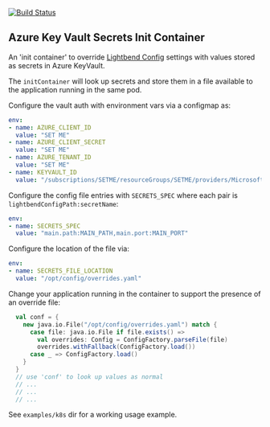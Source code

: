 [![Build Status](https://travis-ci.org/navicore/KeyVaultConfig.svg?branch=master)](https://travis-ci.org/navicore/KeyVaultConfig)

Azure Key Vault Secrets Init Container
-----

An 'init container' to override [Lightbend Config](https://github.com/lightbend/config) settings with values stored as secrets in Azure KeyVault.

The `initContainer` will look up secrets and store them in a file available to the application running in the same pod.

Configure the vault auth with environment vars via a configmap as:

```yaml
env:
- name: AZURE_CLIENT_ID
  value: "SET ME"
- name: AZURE_CLIENT_SECRET
  value: "SET ME"
- name: AZURE_TENANT_ID
  value: "SET ME"
- name: KEYVAULT_ID
  value: "/subscriptions/SETME/resourceGroups/SETME/providers/Microsoft.KeyVault/vaults/SETME"
```

Configure the config file entries with `SECRETS_SPEC` where each pair is `lightbendConfigPath:secretName`:
```yaml
env:
- name: SECRETS_SPEC
  value: "main.path:MAIN_PATH,main.port:MAIN_PORT"
```

Configure the location of the file via:
```yaml
env:
- name: SECRETS_FILE_LOCATION
  value: "/opt/config/overrides.yaml"
```

Change your application running in the container to support the presence of an override file:

```scala
  val conf = {
    new java.io.File("/opt/config/overrides.yaml") match {
      case file: java.io.File if file.exists() =>
        val overrides: Config = ConfigFactory.parseFile(file)
        overrides.withFallback(ConfigFactory.load())
      case _ => ConfigFactory.load()
    }
  }
  // use 'conf' to look up values as normal
  // ...
  // ...
  // ...
```

See `examples/k8s` dir for a working usage example.

